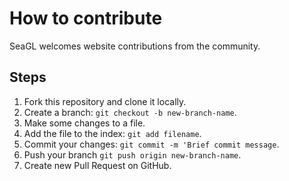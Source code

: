 # How to contribute

SeaGL welcomes website contributions from the community.

## Steps

1. Fork this repository and clone it locally.
2. Create a branch: `git checkout -b new-branch-name`.
3. Make some changes to a file.
4. Add the file to the index: `git add filename`.
5. Commit your changes: `git commit -m 'Brief commit message`.
4. Push your branch `git push origin new-branch-name`.
5. Create new Pull Request on GitHub.
